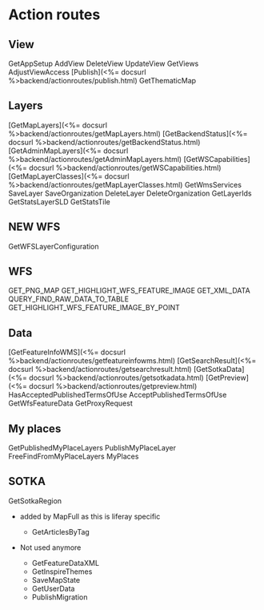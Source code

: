 # Action routes

## View
GetAppSetup
AddView
DeleteView
UpdateView
GetViews
AdjustViewAccess
[Publish](<%= docsurl %>backend/actionroutes/publish.html)
GetThematicMap

## Layers
[GetMapLayers](<%= docsurl %>backend/actionroutes/getMapLayers.html)
[GetBackendStatus](<%= docsurl %>backend/actionroutes/getBackendStatus.html)
[GetAdminMapLayers](<%= docsurl %>backend/actionroutes/getAdminMapLayers.html)
[GetWSCapabilities](<%= docsurl %>backend/actionroutes/getWSCapabilities.html)
[GetMapLayerClasses](<%= docsurl %>backend/actionroutes/getMapLayerClasses.html)
GetWmsServices
SaveLayer
SaveOrganization
DeleteLayer
DeleteOrganization
GetLayerIds
GetStatsLayerSLD
GetStatsTile

## NEW WFS
GetWFSLayerConfiguration

## WFS
GET_PNG_MAP
GET_HIGHLIGHT_WFS_FEATURE_IMAGE
GET_XML_DATA
QUERY_FIND_RAW_DATA_TO_TABLE
GET_HIGHLIGHT_WFS_FEATURE_IMAGE_BY_POINT

## Data
[GetFeatureInfoWMS](<%= docsurl %>backend/actionroutes/getfeatureinfowms.html)
[GetSearchResult](<%= docsurl %>backend/actionroutes/getsearchresult.html)
[GetSotkaData](<%= docsurl %>backend/actionroutes/getsotkadata.html)
[GetPreview](<%= docsurl %>backend/actionroutes/getpreview.html)
HasAcceptedPublishedTermsOfUse
AcceptPublishedTermsOfUse
GetWfsFeatureData
GetProxyRequest

## My places
GetPublishedMyPlaceLayers
PublishMyPlaceLayer
FreeFindFromMyPlaceLayers
MyPlaces

## SOTKA
GetSotkaRegion

* added by MapFull as this is liferay specific
    - GetArticlesByTag

* Not used anymore
    - GetFeatureDataXML
    - GetInspireThemes
    - SaveMapState
    - GetUserData
    - PublishMigration